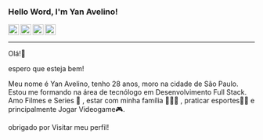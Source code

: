 ### Hello Word, I'm Yan Avelino!




 <a href="linkedin.com/in/yan-avelino-97378b190" target="_blank">
        <img align="left" alt="LinkdeIN" width="22px" src="https://cdn.jsdelivr.net/npm/simple-icons@v3/icons/linkedin.svg" />
         </a>
      <a  href="https://api.whatsapp.com/send?phone=5511942409528" target="_blank">
        <img align="lef" alt="Whatsapp" width="22px" src="https://cdn.jsdelivr.net/npm/simple-icons@v3/icons/whatsapp.svg" />
      </a>
   <a href="mailto:yanavelino.alencar@gmail.com" target="_blank">
        <img align="left" alt="Gmail" width="22px" src="https://cdn.jsdelivr.net/npm/simple-icons@v3/icons/gmail.svg" />
                </a> 
  <a  href="https://www.instagram.com/yan_avelino_93/" target="_blank">
                <img align="left" alt="Instagram" width="22px" src="https://cdn.jsdelivr.net/npm/simple-icons@v3/icons/instagram.svg" />
                </a>
<hr>
<!--
**yanavelino/yanavelino** is a ✨ _special_ ✨ repository because its `README.md` (this file) appears on your GitHub profile.-->

Olá!👋

espero que esteja bem!

Meu nome é Yan Avelino, tenho 28 anos, moro na cidade de São Paulo. Estou me formando  na área de tecnólogo em Desenvolvimento Full Stack. Amo Filmes e Series 🎥 , estar com minha família 👨‍👩‍👧 , praticar esportes🏋️‍♂️ e principalmente Jogar Videogame🎮.

obrigado por Visitar meu perfil!
